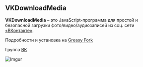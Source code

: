 ## VKDownloadMedia

**VKDownloadMedia** – это JavaScript-программа для простой и безопасной загрузки фото/видео/аудиозаписей из соц. сети [«ВКонтакте»](http://vk.com/).

Подробности и установка на [Greasy Fork](https://greasyfork.org/ru/scripts/7385-vkdownloadmedia)

Группа [ВК](https://vk.com/vkdownloadmedia)

![Imgur](http://i.imgur.com/1reXRyR.png)
